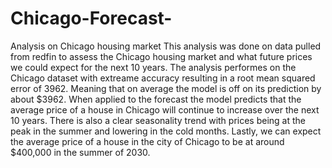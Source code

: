 # Chicago-Forecast-
Analysis on Chicago housing market 
This analysis was done on data pulled from redfin to assess the Chicago housing market and what future prices we could expect for the next 10 years.
The analysis performes on the Chicago dataset with extreame accuracy resulting in a root mean squared error of 3962. Meaning that on average the model is off on its prediction by about $3962. When applied to the forecast the model predicts that the average price of a house in Chicago will continue to increase over the next 10 years. There is also a clear seasonality trend with prices being at the peak in the summer and lowering in the cold months. Lastly, we can expect the average price of a house in the city of Chicago to be at around $400,000 in the summer of 2030.
